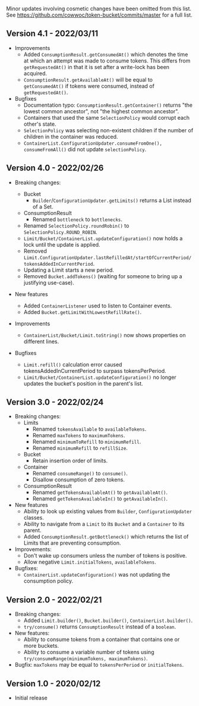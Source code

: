 Minor updates involving cosmetic changes have been omitted from this list.
See https://github.com/cowwoc/token-bucket/commits/master for a full list.

## Version 4.1 - 2022/03/11

* Improvements
    * Added `ConsumptionResult.getConsumedAt()` which denotes the time at which an attempt was made to consume
      tokens. This differs from `getRequestedAt()` in that it is set after a write-lock has been acquired.
    * `ConsumptionResult.getAvailableAt()` will be equal to `getConsumedAt()` if tokens were consumed, instead
      of `getRequestedAt()`.
* Bugfixes
    * Documentation typo: `ConsumptionResult.getContainer()` returns "the lowest common ancestor", not
      "the highest common ancestor".
    * Containers that used the same `SelectionPolicy` would corrupt each other's state.
    * `SelectionPolicy` was selecting non-existent children if the number of children in the container was
      reduced.
    * `ContainerList.ConfigurationUpdater.consumeFromOne(), consumeFromAll()` did not update
      `selectionPolicy`.

## Version 4.0 - 2022/02/26

* Breaking changes:
    * Bucket
        * `Builder`/`ConfigurationUpdater.getLimits()` returns a List instead of a Set.
    * ConsumptionResult
        * Renamed `bottleneck` to `bottlenecks`.
    * Renamed `SelectionPolicy.roundRobin()` to `SelectionPolicy.ROUND_ROBIN`.
    * `Limit/Bucket/ContainerList.updateConfiguration()` now holds a lock until the update is applied.
    * Removed `Limit.ConfigurationUpdater.lastRefilledAt/startOfCurrentPeriod/tokensAddedInCurrentPeriod`.
    * Updating a Limit starts a new period.
    * Removed `Bucket.addTokens()` (waiting for someone to bring up a justifying use-case).

* New features
    * Added `ContainerListener` used to listen to Container events.
    * Added `Bucket.getLimitWithLowestRefillRate()`.

* Improvements
    * `ContainerList/Bucket/Limit.toString()` now shows properties on different lines.

* Bugfixes
    * `Limit.refill()` calculation error caused tokensAddedInCurrentPeriod to surpass tokensPerPeriod.
    * `Limit/Bucket/ContainerList.updateConfiguration()` no longer updates the bucket's position in the
      parent's list.

## Version 3.0 - 2022/02/24

* Breaking changes:
    * Limits
        * Renamed `tokensAvailable` to `availableTokens`.
        * Renamed `maxTokens` to `maximumTokens`.
        * Renamed `minimumToRefill` to `minimumRefill`.
        * Renamed `minimumRefill` to `refillSize`.
    * Bucket
        * Retain insertion order of limits.
    * Container
        * Renamed `consumeRange()` to `consume()`.
        * Disallow consumption of zero tokens.
    * ConsumptionResult
        * Renamed `getTokensAvailableAt()` to `getAvailableAt()`.
        * Renamed `getTokensAvailableIn()` to `getAvailableIn()`.
* New features
    * Ability to look up existing values from `Builder`, `ConfigurationUpdater` classes.
    * Ability to navigate from a `Limit` to its `Bucket` and a `Container` to its parent.
    * Added `ConsumptionResult.getBottleneck()` which returns the list of Limits that are preventing
      consumption.
* Improvements:
    * Don't wake up consumers unless the number of tokens is positive.
    * Allow negative `Limit.initialTokens`, `availableTokens`.
* Bugfixes:
    * `ContainerList.updateConfiguration()` was not updating the consumption policy.

## Version 2.0 - 2022/02/21

* Breaking changes:
    * Added `Limit.builder()`, `Bucket.builder()`, `ContainerList.builder()`.
    * `try/consume()` returns `ConsumptionResult` instead of a `boolean`.
* New features:
    * Ability to consume tokens from a container that contains one or more buckets.
    * Ability to consume a variable number of tokens using `try/consumeRange(minimumTokens, maximumTokens)`.
* Bugfix: `maxTokens` may be equal to `tokensPerPeriod` or `initialTokens`.

## Version 1.0 - 2020/02/12

* Initial release